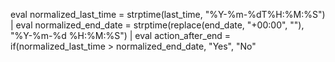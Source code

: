  eval normalized_last_time = strptime(last_time, "%Y-%m-%dT%H:%M:%S")
| eval normalized_end_date = strptime(replace(end_date, "\+00:00", ""), "%Y-%m-%d %H:%M:%S")
| eval action_after_end = if(normalized_last_time > normalized_end_date, "Yes", "No"
